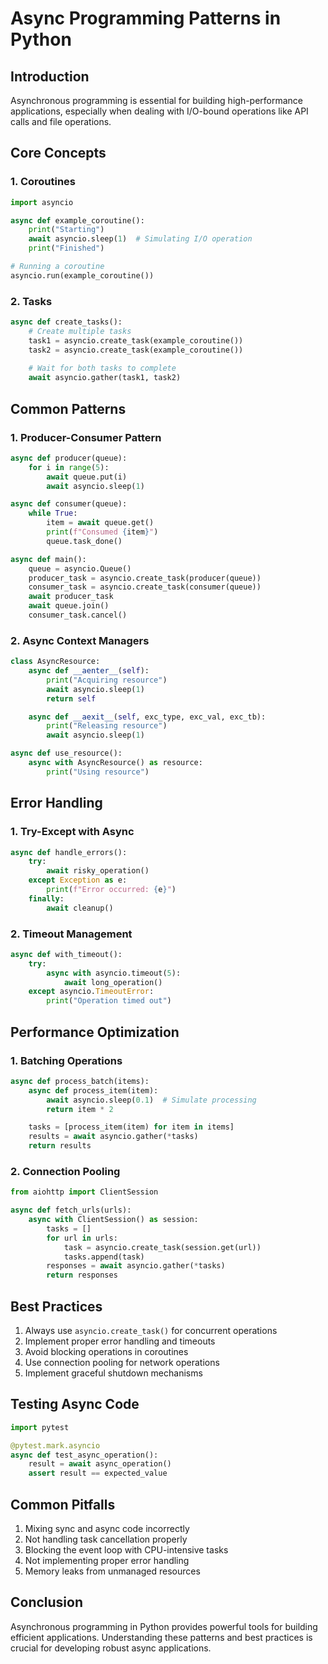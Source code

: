 # Async Programming Patterns in Python

## Introduction

Asynchronous programming is essential for building high-performance applications, especially when dealing with I/O-bound operations like API calls and file operations.

## Core Concepts

### 1. Coroutines

```python
import asyncio

async def example_coroutine():
    print("Starting")
    await asyncio.sleep(1)  # Simulating I/O operation
    print("Finished")

# Running a coroutine
asyncio.run(example_coroutine())
```

### 2. Tasks

```python
async def create_tasks():
    # Create multiple tasks
    task1 = asyncio.create_task(example_coroutine())
    task2 = asyncio.create_task(example_coroutine())
    
    # Wait for both tasks to complete
    await asyncio.gather(task1, task2)
```

## Common Patterns

### 1. Producer-Consumer Pattern

```python
async def producer(queue):
    for i in range(5):
        await queue.put(i)
        await asyncio.sleep(1)

async def consumer(queue):
    while True:
        item = await queue.get()
        print(f"Consumed {item}")
        queue.task_done()

async def main():
    queue = asyncio.Queue()
    producer_task = asyncio.create_task(producer(queue))
    consumer_task = asyncio.create_task(consumer(queue))
    await producer_task
    await queue.join()
    consumer_task.cancel()
```

### 2. Async Context Managers

```python
class AsyncResource:
    async def __aenter__(self):
        print("Acquiring resource")
        await asyncio.sleep(1)
        return self

    async def __aexit__(self, exc_type, exc_val, exc_tb):
        print("Releasing resource")
        await asyncio.sleep(1)

async def use_resource():
    async with AsyncResource() as resource:
        print("Using resource")
```

## Error Handling

### 1. Try-Except with Async

```python
async def handle_errors():
    try:
        await risky_operation()
    except Exception as e:
        print(f"Error occurred: {e}")
    finally:
        await cleanup()
```

### 2. Timeout Management

```python
async def with_timeout():
    try:
        async with asyncio.timeout(5):
            await long_operation()
    except asyncio.TimeoutError:
        print("Operation timed out")
```

## Performance Optimization

### 1. Batching Operations

```python
async def process_batch(items):
    async def process_item(item):
        await asyncio.sleep(0.1)  # Simulate processing
        return item * 2

    tasks = [process_item(item) for item in items]
    results = await asyncio.gather(*tasks)
    return results
```

### 2. Connection Pooling

```python
from aiohttp import ClientSession

async def fetch_urls(urls):
    async with ClientSession() as session:
        tasks = []
        for url in urls:
            task = asyncio.create_task(session.get(url))
            tasks.append(task)
        responses = await asyncio.gather(*tasks)
        return responses
```

## Best Practices

1. Always use `asyncio.create_task()` for concurrent operations
2. Implement proper error handling and timeouts
3. Avoid blocking operations in coroutines
4. Use connection pooling for network operations
5. Implement graceful shutdown mechanisms

## Testing Async Code

```python
import pytest

@pytest.mark.asyncio
async def test_async_operation():
    result = await async_operation()
    assert result == expected_value
```

## Common Pitfalls

1. Mixing sync and async code incorrectly
2. Not handling task cancellation properly
3. Blocking the event loop with CPU-intensive tasks
4. Not implementing proper error handling
5. Memory leaks from unmanaged resources

## Conclusion

Asynchronous programming in Python provides powerful tools for building efficient applications. Understanding these patterns and best practices is crucial for developing robust async applications.